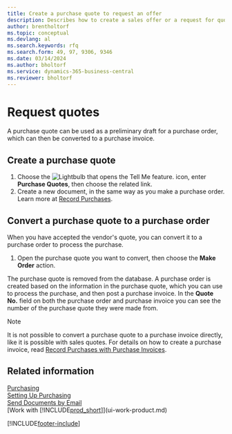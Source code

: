 ```yaml
---
title: Create a purchase quote to request an offer
description: Describes how to create a sales offer or a request for quote (RFQ) document to record your offer to a customer to sell products under certain terms.
author: brentholtorf
ms.topic: conceptual
ms.devlang: al
ms.search.keywords: rfq
ms.search.form: 49, 97, 9306, 9346
ms.date: 03/14/2024
ms.author: bholtorf
ms.service: dynamics-365-business-central
ms.reviewer: bholtorf
---
```

# Request quotes

A purchase quote can be used as a preliminary draft for a purchase order, which can then be converted to a purchase invoice.

## Create a purchase quote

1. Choose the ![Lightbulb that opens the Tell Me feature.](media/ui-search/search_small.png "Tell me what you want to do") icon, enter **Purchase Quotes**, then choose the related link.
2. Create a new document, in the same way as you make a purchase order. Learn more at [Record Purchases](purchasing-how-record-purchases.md).

## Convert a purchase quote to a purchase order

When you have accepted the vendor's quote, you can convert it to a purchase order to process the purchase.

1. Open the purchase quote you want to convert, then choose the **Make Order** action.

The purchase quote is removed from the database. A purchase order is created based on the information in the purchase quote, which you can use to process the purchase, and then post a purchase invoice. In the **Quote No.** field on both the purchase order and purchase invoice you can see the number of the purchase quote they were made from.

> [!NOTE]
> It is not possible to convert a purchase quote to a purchase invoice directly, like it is possible with sales quotes. For details on how to create a purchase invoice, read [Record Purchases with Purchase Invoices](purchasing-how-record-purchases.md).

## Related information

[Purchasing](purchasing-manage-purchasing.md)  
[Setting Up Purchasing](purchasing-setup-purchasing.md)  
[Send Documents by Email](ui-how-send-documents-email.md)  
[Work with [!INCLUDE[prod_short](includes/prod_short.md)]](ui-work-product.md)  

[!INCLUDE[footer-include](includes/footer-banner.md)]

